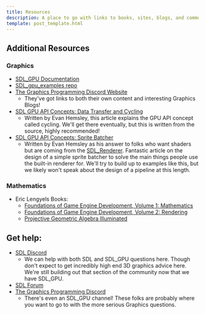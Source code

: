 ```yaml
---
title: Resources
description: A place to go with links to books, sites, blogs, and communities built around learning Graphics Programming.
template: post_template.html
---
```


## Additional Resources

### Graphics

 - [SDL_GPU Documentation](https://wiki.libsdl.org/SDL3/CategoryGPU) 
 - [SDL_gpu_examples repo](https://github.com/TheSpydog/SDL_gpu_examples/)
 - [The Graphics Programming Discord Website](https://graphics-programming.org/)
    - They've got links to both their own content and interesting Graphics Blogs!
 - [SDL GPU API Concepts: Data Transfer and Cycling](https://moonside.games/posts/sdl-gpu-concepts-cycling/)
    - Written by Evan Hemsley, this article explains the GPU API concept called cycling. We'll get there eventually, but this is written from the source, highly recommended! 
 - [SDL GPU API Concepts: Sprite Batcher](https://moonside.games/posts/sdl-gpu-sprite-batcher/)
    - Written by Evan Hemsley as his answer to folks who want shaders but are coming from the [SDL_Renderer](https://wiki.libsdl.org/SDL3/CategoryRender). Fantastic article on the design of a simple sprite batcher to solve the main things people use the built-in renderer for. We'll try to build up to examples like this, but we likely won't speak about the design of a pipeline at this length.

### Mathematics

 - Eric Lengyels Books:
   - [Foundations of Game Engine Development, Volume 1: Mathematics](https://www.amazon.com/dp/0985811749)
   - [Foundations of Game Engine Development, Volume 2: Rendering](https://www.amazon.com/dp/0985811757)
   - [Projective Geometric Algebra Illuminated](https://www.amazon.com/dp/B0CXY8C72T)

## Get help:
 - [SDL Discord](https://discord.gg/BwpFGBWsv8)
    - We can help with both SDL and SDL_GPU questions here. Though don't expect to get incredibly high end 3D graphics advice here. We're still building out that section of the community now that we have SDL_GPU.
 - [SDL Forum](https://discourse.libsdl.org/)
 - [The Graphics Programming Discord](https://discord.graphics-programming.org/)
    - There's even an SDL_GPU channel! These folks are probably where you want to go to with the more serious Graphics questions. 
